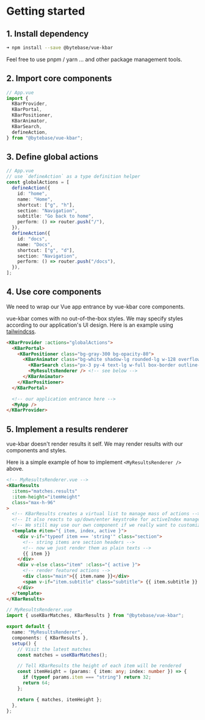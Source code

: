 # Getting started

## 1. Install dependency

```bash
➜ npm install --save @bytebase/vue-kbar
```

Feel free to use pnpm / yarn ... and other package management tools.

## 2. Import core components

```typescript
// App.vue
import {
  KBarProvider,
  KBarPortal,
  KBarPositioner,
  KBarAnimator,
  KBarSearch,
  defineAction,
} from "@bytebase/vue-kbar";
```

## 3. Define global actions

```typescript
// App.vue
// use `defineAction` as a type definition helper
const globalActions = [
  defineAction({
    id: "home",
    name: "Home",
    shortcut: ["g", "h"],
    section: "Navigation",
    subtitle: "Go back to home",
    perform: () => router.push("/"),
  }),
  defineAction({
    id: "docs",
    name: "Docs",
    shortcut: ["g", "d"],
    section: "Navigation",
    perform: () => router.push("/docs"),
  }),
];
```

## 4. Use core components

We need to wrap our Vue app entrance by vue-kbar core components.

vue-kbar comes with no out-of-the-box styles. We may specify styles according to our application's UI design. Here is an example using [tailwindcss](https://tailwindcss.com/).

```html
<KBarProvider :actions="globalActions">
  <KBarPortal>
    <KBarPositioner class="bg-gray-300 bg-opacity-80">
      <KBarAnimator class="bg-white shadow-lg rounded-lg w-128 overflow-hidden divide-y">
        <KBarSearch class="px-3 py-4 text-lg w-full box-border outline-none border-none" />
        <MyResultsRenderer /> <!-- see below -->
      </KBarAnimator>
    </KBarPositioner>
  </KBarPortal>

  <!-- our application entrance here -->
  <MyApp />
</KBarProvider>
```

## 5. Implement a results renderer

vue-kbar doesn't render results it self. We may render results with our components and styles.

Here is a simple example of how to implement `<MyResultsRenderer />` above.

```html
<!-- MyResultsRenderer.vue -->
<KBarResults
  :items="matches.results"
  :item-height="itemHeight"
  class="max-h-96"
>
  <!-- KBarResults creates a virtual list to manage mass of actions -->
  <!-- It also reacts to up/down/enter keystroke for activeIndex management -->
  <!-- We still may use our own component if we really want to customize the result list -->
  <template #item="{ item, index, active }">
    <div v-if="typeof item === 'string'" class="section">
      <!-- string items are section headers -->
      <!-- now we just render them as plain texts -->
      {{ item }}
    </div>
    <div v-else class="item" :class="{ active }">
      <!-- render featured actions -->
      <div class="main">{{ item.name }}</div>
      <span v-if="item.subtitle" class="subtitle"> {{ item.subtitle }} </span>
    </div>
  </template>
</KBarResults>
```

```typescript
// MyResultsRenderer.vue
import { useKBarMatches, KBarResults } from "@bytebase/vue-kbar";

export default {
  name: "MyResultsRenderer",
  components: { KBarResults },
  setup() {
    // Visit the latest matches
    const matches = useKBarMatches();

    // Tell KBarResults the height of each item will be rendered
    const itemHeight = (params: { item: any; index: number }) => {
      if (typeof params.item === "string") return 32;
      return 64;
    };

    return { matches, itemHeight };
  },
};
```
